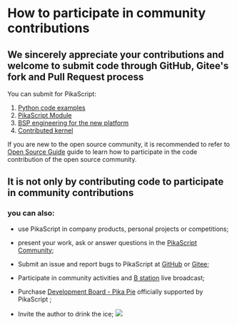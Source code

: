 # How to participate in community contributions

## We sincerely appreciate your contributions and welcome to submit code through GitHub, Gitee's fork and Pull Request process
You can submit for PikaScript:

1. [Python code examples](https://gitee.com/lyon1998/pikascript/tree/master/examples)
1. [PikaScript Module](https://pikadoc.readthedocs.io/zh/latest/%E5%A6%82%E4%BD%95%E8%B4%A1%E7%8C%AE%20PikaScript%20%E6%A8%A1%E5%9D%97.html)
1. [BSP engineering for the new platform](https://pikadoc.readthedocs.io/zh/latest/%E5%A6%82%E4%BD%95%E8%B4%A1%E7%8C%AE%20PikaScrpt%20BSP.html)
1. [Contributed kernel](https://pikadoc.readthedocs.io/zh/latest/%E5%A6%82%E4%BD%95%E8%B4%A1%E7%8C%AE%E5%86%85%E6%A0%B8.html)

If you are new to the open source community, it is recommended to refer to [Open Source Guide](https://gitee.com/opensource-guide/guide/%E7%AC%AC%E4%B8%89%E9%83%A8%E5%88%86%EF%BC%9A%E5%B0%9D%E8%AF%95%E5%8F%82%E4%B8%8E%E5%BC%80%E6%BA%90/%E7%AC%AC%207%20%E5%B0%8F%E8%8A%82%EF%BC%9A%E6%8F%90%E4%BA%A4%E7%AC%AC%E4%B8%80%E4%B8%AA%20Pull%20Request/) guide to learn how to participate in the code contribution of the open source community.

## It is not only by contributing code to participate in community contributions
### you can also:

- use PikaScript in company products, personal projects or competitions;
- present your work, ask or answer questions in the [PikaScript Community](https://whycan.com/f_55.html);
- Submit an issue and report bugs to PikaScript at [GitHub](https://github.com/pikasTech/pikascript) or [Gitee](https://gitee.com/lyon1998/pikascript);
- Participate in community activities and [B station](https://space.bilibili.com/5365336) live broadcast;
- Purchase [Development Board - Pika Pie](https://item.taobao.com/item.htm?spm=a230r.7195193.1997079397.8.560344bf9htrXT&id=654947372034&abbucket=9) officially supported by PikaScript ;

- Invite the author to drink the ice;
![](assets/157708657-34c2ee18-eb24-404b-9fd0-78489c7b6095.jpg)
